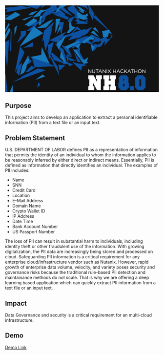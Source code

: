 ![Hackathon](hackathon.jpg)

## Purpose

This project aims to develop an application to extract a personal identifiable information (PII) from a text file or an input text. 

## Problem Statement
 U.S. DEPARTMENT OF LABOR defines PII as a representation of information that permits the identity of an individual to whom the information applies to be reasonably inferred by either direct or indirect means. Essentially, PII is defined as information that directly identifies an individual. The examples of PII includes: 

* Name
* SNN
* Credit Card
* Location
* E-Mail Address
* Domain Name
* Crypto Wallet ID
* IP Address 
* Date Time
* Bank Account Number
* US Passport Number

 The loss of PII can result in substantial harm to individuals, including identity theft or other fraudulent use of the information. With growing digitalization, the PII data are increasingly being stored and processed on cloud. Safeguarding PII information is a critical requirement for any enterprise cloud/infrastructure vendor such as Nutanix. However, rapid growth of enterprise data volume, velocity, and variety poses security and governance risks because the traditional rule-based PII detection and maintainance methods do not scale. That is why we are offering a deep learning based application which can quickly extract PII information from 
 a text file or an input text.

## Impact
Data Governance and security is a critical requirement for an multi-cloud infrastructure.

## Demo
[Demo Link](http://54.184.187.125:3000/)




